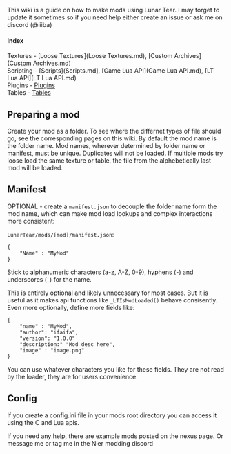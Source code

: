 This wiki is a guide on how to make mods using Lunar Tear. I may forget to update it sometimes so if you need help either create an issue or ask me on discord (@iiiba)

#### Index  

Textures - [Loose Textures](Loose Textures.md), [Custom Archives](Custom Archives.md)  
Scripting - [Scripts](Scripts.md], [Game Lua API](Game Lua API.md), [LT Lua API](LT Lua API.md)  
Plugins - [Plugins](Plugins.md)  
Tables - [Tables](Tables.md)  


## Preparing a mod


Create your mod as a folder. To see where the differnet types of file should go, see the corresponding pages on this wiki. By default the mod name is the folder name. Mod names, wherever determined by folder name or manifest, must be unique. Duplicates will not be loaded. If multiple mods try loose load the same texture or table, the file from the alphebetically last mod will be loaded.


## Manifest

OPTIONAL - create a `manifest.json` to decouple the folder name form the mod name, which can make mod load lookups and complex interactions more consistent:

`LunarTear/mods/[mod]/manifest.json`:
```
{
	"Name" : "MyMod"
}
```

Stick to alphanumeric characters (a-z, A-Z, 0-9), hyphens (-) and underscores (_) for the name.


This is entirely optional and likely unnecessary for most cases. But it is useful as it makes api functions like `_LTIsModLoaded()` behave consisently. Even more optionally, define more fields like:

```
{
	"name" : "MyMod",
	"author": "ifaifa",
	"version": "1.0.0"
	"description:" "Mod desc here",
	"image" : "image.png"
}
```

You can use whatever characters you like for these fields. They are not read by the loader, they are for users convenience.

## Config

If you create a config.ini file in your mods root directory you can access it using the C and Lua apis.











If you need any help, there are example mods posted on the nexus page. Or message me or tag me in the Nier modding discord


